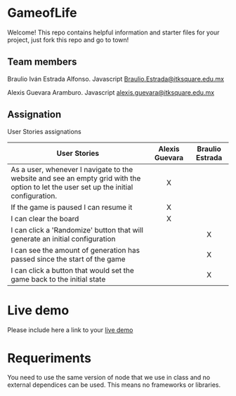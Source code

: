 
# GameofLife

Welcome! This repo contains helpful information and starter files for your project, just fork this repo and go to town!

## Team members

Braulio Iván Estrada Alfonso. Javascript Braulio.Estrada@itksquare.edu.mx

Alexis Guevara Aramburo. Javascript alexis.guevara@itksquare.edu.mx
## Assignation 

User Stories assignations

| User Stories     | Alexis Guevara | Braulio Estrada |
| ---------------- | :--: | :---: |
| As a user, whenever I navigate to the website and see an empty grid with the option to let the user set up the initial configuration. |  X   |      |
| If the game is paused I can resume it |  X    |     |
| I can clear the board |  X   |      |
| I can click a 'Randomize' button that will generate an initial configuration |    |   X   |
| I can see the amount of generation has passed since the start of the game |    |   X   |
| I can click a button that would set the game back to the initial state |    |   X   |



# Live demo

Please include here a link to your [live demo](https://alexisguevara-ksquare.github.io/gameoflife/)

# Requeriments
You need to use the same version of node that we use in class and no external dependices can be used. This means no frameworks or libraries.

